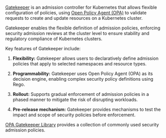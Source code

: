 [Gatekeeper](https://github.com/open-policy-agent/gatekeeper) is an admission controller for Kubernetes that allows flexible configuration of policies, using [Open Policy Agent (OPA)](https://www.openpolicyagent.org/) to validate requests to create and update resources on a Kubernetes cluster.

Gatekeeper enables the flexible definition of admission policies, enforcing security admission reviews at the cluster level to ensure stability and regulatory compliance of Kubernetes clusters.

Key features of Gatekeeper include:

1. **Flexibility:** Gatekeeper allows users to declaratively define admission policies that apply to selected namespaces and resource types.

2. **Programmability:** Gatekeeper uses Open Policy Agent (OPA) as its decision engine, enabling complex security policy definitions using Rego.

3. **Rollout:** Supports gradual enforcement of admission policies in a phased manner to mitigate the risk of disrupting workloads.

4. **Pre-release mechanism:** Gatekeeper provides mechanisms to test the impact and scope of security policies before enforcement.

[OPA Gatekeeper Library](https://open-policy-agent.github.io/gatekeeper-library/website/) provides a collection of commonly used security admission policies.
